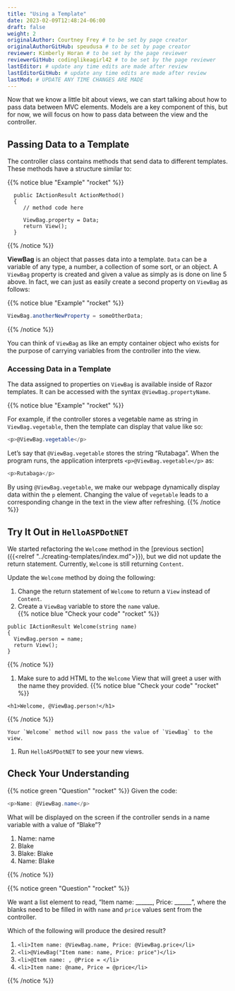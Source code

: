 ```yaml
---
title: "Using a Template"
date: 2023-02-09T12:48:24-06:00
draft: false
weight: 2
originalAuthor: Courtney Frey # to be set by page creator
originalAuthorGitHub: speudusa # to be set by page creator
reviewer: Kimberly Horan # to be set by the page reviewer
reviewerGitHub: codinglikeagirl42 # to be set by the page reviewer
lastEditor: # update any time edits are made after review
lastEditorGitHub: # update any time edits are made after review
lastMod: # UPDATE ANY TIME CHANGES ARE MADE
---
```


Now that we know a little bit about views, we can start talking about how to pass data between MVC elements. Models are a key component of this, but for now, we will focus on how to pass data between the view and the controller.

## Passing Data to a Template
The controller class contains methods that send data to different templates. These methods have a structure similar to:

{{% notice blue "Example" "rocket" %}}
```csharp{linenos=table,hl_lines=[5],linenostart=1}
  public IActionResult ActionMethod()
  {
     // method code here

     ViewBag.property = Data;
     return View();
  }
```
{{% /notice %}}

**ViewBag** is an object that passes data into a template. `Data` can be a variable of any type, a number, a collection of some sort, or an object. A `ViewBag` property is created and given a value as simply as is done on line 5 above. In fact, we can just as easily create a second property on `ViewBag` as follows:

{{% notice blue "Example" "rocket" %}}
```csharp
ViewBag.anotherNewProperty = someOtherData;
```
{{% /notice %}}

You can think of `ViewBag` as like an empty container object who exists for the purpose of carrying variables from the controller into the view.

### Accessing Data in a Template
The data assigned to properties on `ViewBag` is available inside of Razor templates. It can be accessed with the syntax `@ViewBag.propertyName`.

{{% notice blue "Example" "rocket" %}}

For example, if the controller stores a vegetable name as string in `ViewBag.vegetable`, then the template can display that value like so:


```csharp
<p>@ViewBag.vegetable</p>
```


Let’s say that `@ViewBag.vegetable` stores the string “Rutabaga”. When the program runs, the application interprets `<p>@ViewBag.vegetable</p>` as:


```csharp
<p>Rutabaga</p>
```


By using `@ViewBag.vegetable`, we make our webpage dynamically display data within the `p` element. Changing the value of `vegetable` leads to a corresponding change in the text in the view after refreshing.
{{% /notice %}}

## Try It Out in `HelloASPDotNET`

We started refactoring the `Welcome` method in the [previous section]({{<relref "../creating-templates/index.md">}}), but we did not update the return statement.  Currently, `Welcome` is still returning `Content`. 

Update the `Welcome` method by doing the following:

1. Change the return statement of `Welcome` to return a `View` instead of `Content`.
1. Create a `ViewBag` variable to store the `name` value.  
  {{% notice blue "Check your code" "rocket" %}}
  ```csharp{linenos=table,linenostart=19}
  public IActionResult Welcome(string name)
  {
    ViewBag.person = name;
    return View();
  }
  ```
  {{% /notice %}}

1. Make sure to add HTML to the `Welcome` View that will greet a user with the name they provided. 
  {{% notice blue "Check your code" "rocket" %}}
  ```csharp{linenos=table,linenostart=8}
  <h1>Welcome, @ViewBag.person!</h1>
  ```  
  {{% /notice %}}

    Your `Welcome` method will now pass the value of `ViewBag` to the view.

1. Run `HelloASPDotNET` to see your new views.








## Check Your Understanding

{{% notice green  "Question" "rocket" %}} 
Given the code:

```csharp
<p>Name: @ViewBag.name</p>
```

What will be displayed on the screen if the controller sends in a name variable with a value of “Blake”?

1. Name: name
1. Blake
1. Blake: Blake
1. Name: Blake
 
<!-- ans: Name: Blake -->
{{% /notice %}}

{{% notice green  "Question" "rocket" %}} 

We want a list element to read, “Item name: ______, Price: ______”, where the blanks need to be filled in with `name` and `price` values sent from the controller.

Which of the following will produce the desired result?

1. `<li>Item name: @ViewBag.name, Price: @ViewBag.price</li>`
1. `<li>@ViewBag("Item name: name, Price: price")</li>`
1. `<li>@Item name: , @Price = </li>`
1. `<li>Item name: @name, Price = @price</li>`

<!-- ans: ``<li>Item name: @ViewBag.name, Price: @ViewBag.price</li>`` -->
{{% /notice %}}

